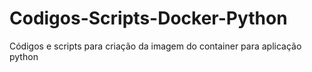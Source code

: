 # Codigos-Scripts-Docker-Python
 Códigos e scripts para criação da imagem do container para aplicação python
